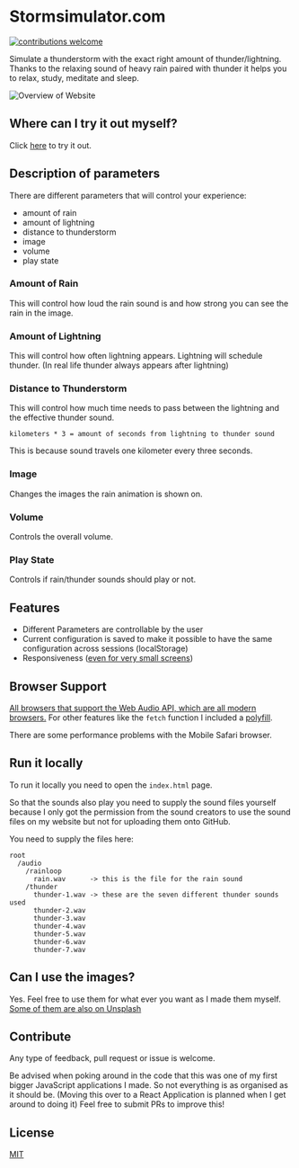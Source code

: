 # Stormsimulator.com

[![contributions welcome](https://img.shields.io/badge/contributions-welcome-brightgreen.svg?style=flat)](https://github.com/maracuja-juice/stormsimulator/issues)

Simulate a thunderstorm with the exact right amount of thunder/lightning. Thanks to the relaxing sound of heavy rain paired with thunder it helps you to relax, study, meditate and sleep.

![Overview of Website](https://user-images.githubusercontent.com/16801528/47524755-ca474900-d89b-11e8-8395-490501621364.jpg)

## Where can I try it out myself?
Click [here](https://stormsimulator.com) to try it out.

## Description of parameters
There are different parameters that will control your experience:
- amount of rain
- amount of lightning
- distance to thunderstorm
- image
- volume
- play state

### Amount of Rain

This will control how loud the rain sound is and how strong you can see the rain in the image.

### Amount of Lightning

This will control how often lightning appears. Lightning will schedule thunder. (In real life thunder always appears after lightning)

### Distance to Thunderstorm

This will control how much time needs to pass between the lightning and the effective thunder sound.

`kilometers * 3 = amount of seconds from lightning to thunder sound`

This is because sound travels one kilometer every three seconds.

### Image
Changes the images the rain animation is shown on.

### Volume
Controls the overall volume.

### Play State
Controls if rain/thunder sounds should play or not.

## Features

- Different Parameters are controllable by the user
- Current configuration is saved to make it possible to have the same configuration across sessions (localStorage)
- Responsiveness ([even for very small screens](https://user-images.githubusercontent.com/16801528/47529436-15ffef80-d8a8-11e8-8429-9677825539ca.jpg))


## Browser Support
[All browsers that support the Web Audio API, which are all modern browsers.](https://caniuse.com/#search=web%20audio)
For other features like the `fetch` function I included a [polyfill](https://en.m.wikipedia.org/wiki/Polyfill_(programming)).

There are some performance problems with the Mobile Safari browser.

## Run it locally
To run it locally you need to open the `index.html` page.

So that the sounds also play you need to supply the sound files yourself because I only got the permission from the sound creators to use the sound files on my website but not for uploading them onto GitHub.

You need to supply the files here:
```
root
  /audio
    /rainloop
      rain.wav      -> this is the file for the rain sound
    /thunder
      thunder-1.wav -> these are the seven different thunder sounds used
      thunder-2.wav 
      thunder-3.wav
      thunder-4.wav
      thunder-5.wav
      thunder-6.wav
      thunder-7.wav
```

## Can I use the images?
Yes. Feel free to use them for what ever you want as I made them myself. [Some of them are also on Unsplash](https://images.unsplash.com/photo-1510426392066-77bde1359ef1?ixlib=rb-0.3.5&s=e61846ded235d15361a7f9fa9bda5cd7&auto=format&fit=crop&w=1500&q=80)

## Contribute
Any type of feedback, pull request or issue is welcome.

Be advised when poking around in the code that this was one of my first bigger JavaScript applications I made. So not everything is as organised as it should be. (Moving this over to a React Application is planned when I get around to doing it) Feel free to submit PRs to improve this!

## License
[MIT](https://tldrlegal.com/license/mit-license)
